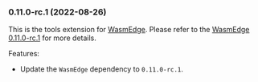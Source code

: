 ### 0.11.0-rc.1 (2022-08-26)

This is the tools extension for [WasmEdge](https://github.com/WasmEdge/WasmEdge).
Please refer to the [WasmEdge 0.11.0-rc.1](https://github.com/WasmEdge/WasmEdge/releases/tag/0.11.0-rc.1) for more details.

Features:

* Update the `WasmEdge` dependency to `0.11.0-rc.1`.
